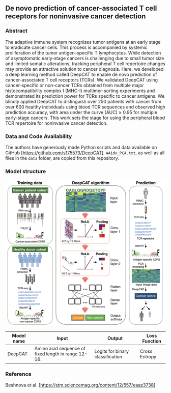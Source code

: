 ## De novo prediction of cancer-associated T cell receptors for noninvasive cancer detection

### Abstract

The adaptive immune system recognizes tumor antigens at an early stage to eradicate cancer cells. This process is accompanied by systemic proliferation of the tumor antigen–specific T lymphocytes. While detection of asymptomatic early-stage cancers is challenging due to small tumor size and limited somatic alterations, tracking peripheral T cell repertoire changes may provide an attractive solution to cancer diagnosis. Here, we developed a deep learning method called DeepCAT to enable de novo prediction of cancer-associated T cell receptors (TCRs).  We validated DeepCAT using cancer-specific or non-cancer TCRs obtained from multiple major histocompatibility complex I (MHC-I) multimer-sorting experiments and demonstrated its prediction power for TCRs specific to cancer antigens. We blindly applied DeepCAT to distinguish over 250 patients with cancer from over 600 healthy individuals using blood TCR sequences and observed high prediction accuracy, with area under the curve (AUC) ≥ 0.95 for multiple early-stage cancers. This work sets the stage for using the peripheral blood TCR repertoire for noninvasive cancer detection.

### Data and Code Availability

The authors have generously made Python scripts and data available on GitHub [https://github.com/s175573/DeepCAT]. `AAidx_PCA.txt`, as well as all files in the `data` folder, are copied from this repository.

### Model structure
![avatar](figures/architecture.png)

| Model name | Input | Output | Loss Function |
| ---------- | ----- | ------ | ------------- |
| DeepCAT | Amino acid sequence of fixed length in range 12-16. | Logits for binary classification | Cross Entropy |


### Reference

Beshnova et al. [https://stm.sciencemag.org/content/12/557/eaaz3738]
